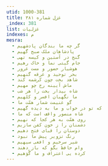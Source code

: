 ```yaml
---
utid: 1000-381
title: غزل شماره ۳۸۱
_index: 381
list: غزلیات
indexes: م
mesra:
  - گر چه ما بندگان پادشهیم
  - پادشاهان ملک صبح گهیم
  - گنج در آستین و کیسه تهی
  - جام گیتی نما و خاک رهیم
  - هوشیار حضور و مست غرور
  - بحر توحید و غرقه گنهیم
  - شاهد بخت چون کرشمه کند
  - ماش آیینه رخ چو مهیم
  - شاه بیدار بخت را هر شب
  - ما نگهبان افسر و کلهیم
  - گو غنیمت شمار همّت ما
  - که تو در خواب و ما به دیده گهیم
  - شاه منصور واقف است که ما
  - روی همّت به هر کجا که نهیم
  - دشمنان را ز خون کفن سازیم
  - دوستان را قبای فتح دهیم
  - رنگ تزویر پیش ما نبود
  - شیر سرخیم و افعی سیهیم
  - وام حافظ بگو که باز دهند
  - کرده یی اعتراف و ما گُوَهیم
---
```

